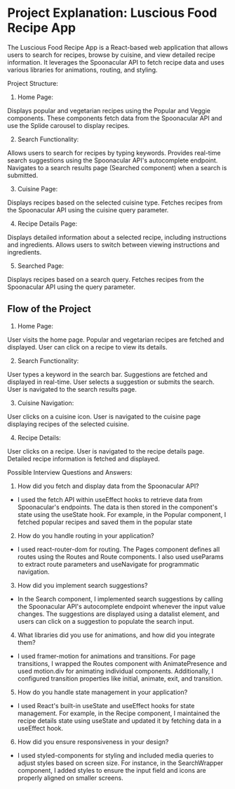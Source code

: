 # Project Explanation: Luscious Food Recipe App

The Luscious Food Recipe App is a React-based web application that allows users to search for recipes, browse by cuisine, and view detailed recipe information. It leverages the Spoonacular API to fetch recipe data and uses various libraries for animations, routing, and styling.

Project Structure:

1. Home Page:

Displays popular and vegetarian recipes using the Popular and Veggie components.
These components fetch data from the Spoonacular API and use the Splide carousel to display recipes.

2. Search Functionality:

Allows users to search for recipes by typing keywords.
Provides real-time search suggestions using the Spoonacular API's autocomplete endpoint.
Navigates to a search results page (Searched component) when a search is submitted.

3. Cuisine Page:

Displays recipes based on the selected cuisine type.
Fetches recipes from the Spoonacular API using the cuisine query parameter.

4. Recipe Details Page:

Displays detailed information about a selected recipe, including instructions and ingredients.
Allows users to switch between viewing instructions and ingredients.

5. Searched Page:

Displays recipes based on a search query.
Fetches recipes from the Spoonacular API using the query parameter.

## Flow of the Project

1. Home Page:

User visits the home page.
Popular and vegetarian recipes are fetched and displayed.
User can click on a recipe to view its details.

2. Search Functionality:

User types a keyword in the search bar.
Suggestions are fetched and displayed in real-time.
User selects a suggestion or submits the search.
User is navigated to the search results page.

3. Cuisine Navigation:

User clicks on a cuisine icon.
User is navigated to the cuisine page displaying recipes of the selected cuisine.

4. Recipe Details:

User clicks on a recipe.
User is navigated to the recipe details page.
Detailed recipe information is fetched and displayed.

Possible Interview Questions and Answers:

1. How did you fetch and display data from the Spoonacular API?

- I used the fetch API within useEffect hooks to retrieve data from Spoonacular's endpoints. The data is then stored in the component's state using the useState hook. For example, in the Popular component, I fetched popular recipes and saved them in the popular state

2. How do you handle routing in your application?

- I used react-router-dom for routing. The Pages component defines all routes using the Routes and Route components. I also used useParams to extract route parameters and useNavigate for programmatic navigation.

3. How did you implement search suggestions?

- In the Search component, I implemented search suggestions by calling the Spoonacular API's autocomplete endpoint whenever the input value changes. The suggestions are displayed using a datalist element, and users can click on a suggestion to populate the search input.

4. What libraries did you use for animations, and how did you integrate them?

- I used framer-motion for animations and transitions. For page transitions, I wrapped the Routes component with AnimatePresence and used motion.div for animating individual components. Additionally, I configured transition properties like initial, animate, exit, and transition.

5. How do you handle state management in your application?

- I used React's built-in useState and useEffect hooks for state management. For example, in the Recipe component, I maintained the recipe details state using useState and updated it by fetching data in a useEffect hook.

6. How did you ensure responsiveness in your design?

- I used styled-components for styling and included media queries to adjust styles based on screen size. For instance, in the SearchWrapper component, I added styles to ensure the input field and icons are properly aligned on smaller screens.
